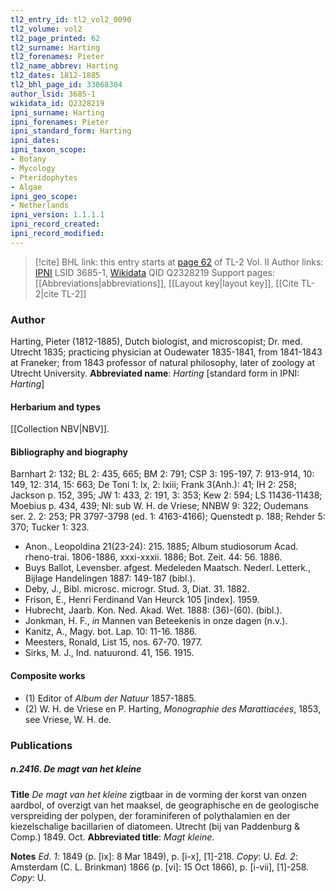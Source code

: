 ```yaml
---
tl2_entry_id: tl2_vol2_0090
tl2_volume: vol2
tl2_page_printed: 62
tl2_surname: Harting
tl2_forenames: Pieter
tl2_name_abbrev: Harting
tl2_dates: 1812-1885
tl2_bhl_page_id: 33068304
author_lsid: 3685-1
wikidata_id: Q2328219
ipni_surname: Harting
ipni_forenames: Pieter
ipni_standard_form: Harting
ipni_dates: 
ipni_taxon_scope: 
- Botany
- Mycology
- Pteridophytes
- Algae
ipni_geo_scope: 
- Netherlands
ipni_version: 1.1.1.1
ipni_record_created: 
ipni_record_modified:
---
```


> [!cite] BHL link: this entry starts at [page 62](https://www.biodiversitylibrary.org/page/33068304) of TL-2 Vol. II
> Author links: [IPNI](https://www.ipni.org/a/3685-1) LSID 3685-1, [Wikidata](https://www.wikidata.org/wiki/Q2328219) QID Q2328219
> Support pages: [[Abbreviations|abbreviations]], [[Layout key|layout key]], [[Cite TL-2|cite TL-2]]

### Author

Harting, Pieter (1812-1885), Dutch biologist, and microscopist; Dr. med. Utrecht 1835; practicing physician at Oudewater 1835-1841, from 1841-1843 at Franeker; from 1843 professor of natural philosophy, later of zoology at Utrecht University. 
**Abbreviated name**: *Harting* \[standard form in IPNI: *Harting*\]

#### Herbarium and types

[[Collection NBV|NBV]].

#### Bibliography and biography

Barnhart 2: 132; BL 2: 435, 665; BM 2: 791; CSP 3: 195-197, 7: 913-914, 10: 149, 12: 314, 15: 663; De Toni 1: lx, 2: lxiii; Frank 3(Anh.): 41; IH 2: 258; Jackson p. 152, 395; JW 1: 433, 2: 191, 3: 353; Kew 2: 594; LS 11436-11438; Moebius p. 434, 439; NI: sub W. H. de Vriese; NNBW 9: 322; Oudemans ser. 2. 2: 253; PR 3797-3798 (ed. 1: 4163-4166); Quenstedt p. 188; Rehder 5: 370; Tucker 1: 323.
- Anon., Leopoldina 21(23-24): 215. 1885; Album studiosorum Acad. rheno-trai. 1806-1886, xxxi-xxxii. 1886; Bot. Zeit. 44: 56. 1886.
- Buys Ballot, Levensber. afgest. Medeleden Maatsch. Nederl. Letterk., Bijlage Handelingen 1887: 149-187 (bibl.).
- Deby, J., Bibl. microsc. microgr. Stud. 3, Diat. 31. 1882.
- Frison, E., Henri Ferdinand Van Heurck 105 \[index\]. 1959.
- Hubrecht, Jaarb. Kon. Ned. Akad. Wet. 1888: (36)-(60). (bibl.).
- Jonkman, H. F., *in* Mannen van Beteekenis in onze dagen (n.v.).
- Kanitz, A., Magy. bot. Lap. 10: 11-16. 1886.
- Meesters, Ronald, List 15, nos. 67-70. 1977.
- Sirks, M. J., Ind. natuurond. 41, 156. 1915.

#### Composite works

- (1) Editor of *Album der Natuur* 1857-1885.
- (2) W. H. de Vriese en P. Harting, *Monographie des Marattiacées*, 1853, see Vriese, W. H. de.

### Publications

##### n.2416. De magt van het kleine

**Title**
*De magt van het kleine* zigtbaar in de vorming der korst van onzen aardbol, of overzigt van het maaksel, de geographische en de geologische verspreiding der polypen, der foraminiferen of polythalamien en der kiezelschalige bacillarien of diatomeen. Utrecht (bij van Paddenburg & Comp.) 1849. Oct.
**Abbreviated title**: *Magt kleine*.

**Notes**
*Ed. 1*: 1849 (p. \[ix\]: 8 Mar 1849), p. \[i-x\], \[1\]-218. *Copy*: U.
*Ed. 2*: Amsterdam (C. L. Brinkman) 1866 (p. \[vi\]: 15 Oct 1866), p. \[i-vii\], \[1\]-258. *Copy*: U.

